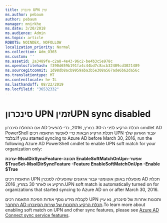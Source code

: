```yaml
---
title: סינכרון UPN זמין
ms.author: pebaum
author: pebaum
manager: mnirkhe
ms.date: 3/20/2018
ms.audience: Admin
ms.topic: article
ROBOTS: NOINDEX, NOFOLLOW
localization_priority: Normal
ms.collection: Adm_O365
ms.custom: ''
ms.assetid: 2a3489fe-c2a8-4e43-96c2-be4b3c5e978c
ms.openlocfilehash: f390d659b191fa4c44bd7c8acb32409cd3021489
ms.sourcegitcommit: 1d98db8acb9959aba3b5e308a567ade6b62da56c
ms.translationtype: MT
ms.contentlocale: he-IL
ms.lasthandoff: 08/22/2019
ms.locfileid: "36532332"
---
```

# <a name="upn-sync-disabled"></a><span data-ttu-id="c9e23-102">סינכרון UPN זמין</span><span class="sxs-lookup"><span data-stu-id="c9e23-102">UPN sync disabled</span></span>

<span data-ttu-id="c9e23-103">אם התחלת סינכרון AD תכלת הרקיע לפני ה-30 במרץ, 2016, כדי להפעיל cmdlet AD PowerShell תכלת הרקיע הבאות כדי לאפשר התאמה רכים UPN עבור הארגון שלך בלבד:</span><span class="sxs-lookup"><span data-stu-id="c9e23-103">If you started syncing to Azure AD before March 30, 2016, run the following Azure AD PowerShell cmdlet to enable UPN soft match for your organization only:</span></span>
  
 <span data-ttu-id="c9e23-104">**ערכת-MsolDirSyncFeature-תכונה EnableSoftMatchOnUpn-אפשר $True**</span><span class="sxs-lookup"><span data-stu-id="c9e23-104">**Set-MsolDirSyncFeature -Feature EnableSoftMatchOnUpn -Enable $True**</span></span>
  
<span data-ttu-id="c9e23-105">התאמת רכים UPN מופעלת באופן אוטומטי עבור ארגונים שהפעילה לסנכרן AD תכלת הרקיע או לאחר 30 במרץ, 2016.</span><span class="sxs-lookup"><span data-stu-id="c9e23-105">UPN soft match is automatically turned on for organizations that started syncing to Azure AD on or after March 30, 2016.</span></span>
  
<span data-ttu-id="c9e23-106">לקבלת מידע נוסף אודות הפיכת התאמה רכים UPN ותכונות אחרות של סינכרון, נא עיין [התחבר AD תכלת הרקיע התכונות של שירות הסינכרון](https://docs.microsoft.com/azure/active-directory/connect/active-directory-aadconnectsyncservice-features).</span><span class="sxs-lookup"><span data-stu-id="c9e23-106">To learn more about enabling soft match on UPN and other sync features, please see [Azure AD Connect sync service features](https://docs.microsoft.com/azure/active-directory/connect/active-directory-aadconnectsyncservice-features).</span></span>
  

